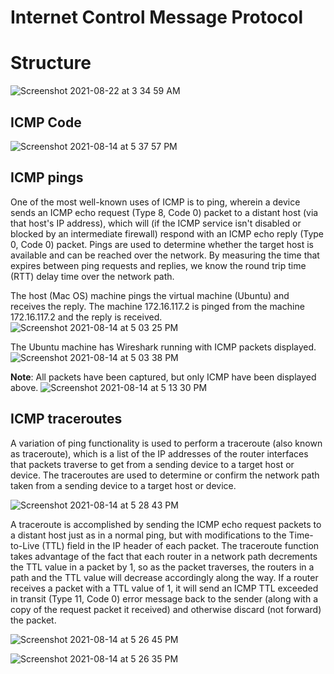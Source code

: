 # Internet Control Message Protocol

# Structure
![Screenshot 2021-08-22 at 3 34 59 AM](https://user-images.githubusercontent.com/42912140/130335944-75ac8220-5f08-4e55-8e01-32a8d6d90102.png)


## ICMP Code

![Screenshot 2021-08-14 at 5 37 57 PM](https://user-images.githubusercontent.com/42912140/129445972-997ed166-db03-4975-97ef-ee86af8d533d.png)

## ICMP pings
One of the most well-known uses of ICMP is to ping, wherein a device sends an ICMP echo request (Type 8, Code 0) packet to a 
distant host (via that host's IP address), which will (if the ICMP service isn't disabled or blocked by an intermediate firewall) 
respond with an ICMP echo reply (Type 0, Code 0) packet. Pings are
used to determine whether the target host is available and can be reached over the network. By measuring the time that expires 
between ping requests and replies, we know the round trip time (RTT) delay time over the network path.

The host (Mac OS) machine pings the virtual machine (Ubuntu) and receives the reply. The machine 172.16.117.2 is pinged from the machine 172.16.117.2 and the reply is received.
![Screenshot 2021-08-14 at 5 03 25 PM](https://user-images.githubusercontent.com/42912140/129445159-a0eaf63b-84e3-4705-b41d-a4da46174220.png)


The Ubuntu machine has Wireshark running with ICMP packets displayed.
![Screenshot 2021-08-14 at 5 03 38 PM](https://user-images.githubusercontent.com/42912140/129445205-fb9d2293-c54e-4232-a910-27da59bbdd6a.png)


**Note**: All packets have been captured, but only ICMP have been displayed above.
![Screenshot 2021-08-14 at 5 13 30 PM](https://user-images.githubusercontent.com/42912140/129445220-dc255250-c1a4-49d1-a0e8-44ac6580a472.png)


## ICMP traceroutes
A variation of ping functionality is used to perform a traceroute (also known as traceroute), which is a list of the IP addresses of the router interfaces that packets traverse to get from a sending device to a target host or device. The traceroutes are used to determine or confirm the network path taken from a sending device to a target host or device.


![Screenshot 2021-08-14 at 5 28 43 PM](https://user-images.githubusercontent.com/42912140/129445612-79ac0ca1-0b63-4647-8aee-004bb2a6904f.png)


A traceroute is accomplished by sending the ICMP echo request packets to a distant host just as in a normal ping, but with modifications to the Time-to-Live (TTL)
field in the IP header of each packet. The traceroute function takes advantage of
the fact that each router in a network path decrements the TTL value in a packet by 1, so as the packet traverses, the routers in a path and the TTL value will decrease accordingly along the way. If a router receives a packet with a TTL value of 1, it will send an ICMP TTL exceeded in transit (Type 11, Code 0) error message back to the sender (along with a copy of the request packet it received) and otherwise discard (not forward) the packet.



![Screenshot 2021-08-14 at 5 26 45 PM](https://user-images.githubusercontent.com/42912140/129445601-a022b7e8-b35d-4968-839e-7074e321b1b0.png)

![Screenshot 2021-08-14 at 5 26 35 PM](https://user-images.githubusercontent.com/42912140/129445573-0fd33c8a-3755-4d1d-af38-c52f288ffb32.png)




